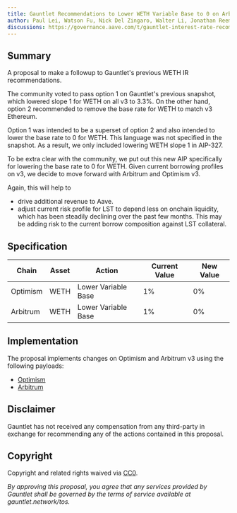 ```yaml
---
title: Gauntlet Recommendations to Lower WETH Variable Base to 0 on Arbitrum, Optimism v3
author: Paul Lei, Watson Fu, Nick Del Zingaro, Walter Li, Jonathan Reem, Nick Cannon, Sarah Chen, Dana Tung
discussions: https://governance.aave.com/t/gauntlet-interest-rate-recommendations-for-weth-and-wmatic-on-v2-and-v3/14588
---
```


## Summary

A proposal to make a followup to Gauntlet's previous WETH IR recommendations.

The community voted to pass option 1 on Gauntlet's previous snapshot, which lowered slope 1 for WETH on all v3 to 3.3%. On the other hand, option 2 recommended to remove the base rate for WETH to match v3 Ethereum.

Option 1 was intended to be a superset of option 2 and also intended to lower the base rate to 0 for WETH. This language was not specified in the snapshot. As a result, we only included lowering WETH slope 1 in AIP-327.

To be extra clear with the community, we put out this new AIP specifically for lowering the base rate to 0 for WETH. Given current borrowing profiles on v3, we decide to move forward with Arbitrum and Optimism v3.

Again, this will help to
- drive additional revenue to Aave.
- adjust current risk profile for LST to depend less on onchain liquidity, which has been steadily declining over the past few months. This may be adding risk to the current borrow composition against LST collateral.

## Specification


| Chain | Asset | Action | Current Value | New Value
|-------|-------|-----| ---| --- |
| Optimism | WETH | Lower Variable Base| 1% | 0%
| Arbitrum | WETH | Lower Variable Base| 1%| 0%


## Implementation

The proposal implements changes on Optimism and Arbitrum v3 using the following payloads:
  - [Optimism](https://github.com/GauntletNetworks/aave-proposals/blob/1e214b4083eb320788842333ced23acbeecc1238/src/AaveV3Update_20231002weth/AaveV3Optimism_20231002weth.sol)
  - [Arbitrum](https://github.com/GauntletNetworks/aave-proposals/blob/1e214b4083eb320788842333ced23acbeecc1238/src/AaveV3Update_20231002weth/AaveV3Arbitrum_20231002weth.sol)

## Disclaimer

Gauntlet has not received any compensation from any third-party in exchange for recommending any of the actions contained in this proposal.


## Copyright

Copyright and related rights waived via [CC0](https://creativecommons.org/publicdomain/zero/1.0/).

*By approving this proposal, you agree that any services provided by Gauntlet shall be governed by the terms of service available at gauntlet.network/tos.*

